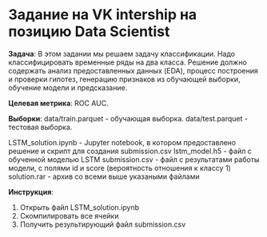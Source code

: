 # Задание на VK intership на позицию Data Scientist

**Задача**:
В этом задании мы решаем задачу классификации. Надо классифицировать временные ряды на два класса. Решение должно содержать анализ предоставленных данных (EDA), процесс построения и проверки гипотез, генерацию признаков из обучающей выборки, обучение модели и предсказание.

**Целевая метрика**: ROC AUC.

**Выборки**:
data/train.parquet - обучающая выборка.
data/test.parquet - тестовая выборка.

LSTM_solution.ipynb - Jupyter notebook, в котором предоставлено решение и скрипт для создания submission.csv
lstm_model.h5 - файл с обученной моделью LSTM
submission.csv - файл с результатами работы модели, с полями id и score (вероятность отношения к классу 1)
solution.rar - архив со всеми выше указаными файлами 

**Инструкция**:
1. Открыть файл LSTM_solution.ipynb
2. Скомпилировать все ячейки
3. Получить результирующий файл submission.csv
